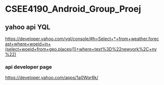 # CSEE4190_Android_Group_Proej


## yahoo api YQL
https://developer.yahoo.com/yql/console/#h=Select+*+from+weather.forecast+where+woeid+in+(select+woeid+from+geo.places(1)+where+text%3D%22newyork%2C+ny%22)

### api developer page
https://developer.yahoo.com/apps/1a0Wqr6k/
